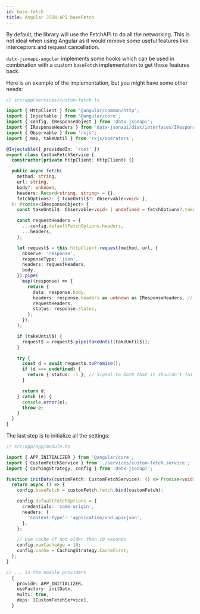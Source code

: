 ```yaml
---
id: base-fetch
title: Angular JSON:API baseFetch
---
```


By default, the library will use the FetchAPI to do all the networking. This is not ideal when using Angular as it would remove some useful features like interceptors and request cancellation.

`datx-jsonapi-angular` implements some hooks which can be used in combination with a custom `baseFetch` implementation to get those features back.

Here is an example of the implementation, but you might have some other needs:

```ts
// src/app/services/custom-fetch.ts

import { HttpClient } from '@angular/common/http';
import { Injectable } from '@angular/core';
import { config, IResponseObject } from 'datx-jsonapi';
import { IResponseHeaders } from 'datx-jsonapi/dist/interfaces/IResponseHeaders';
import { Observable } from 'rxjs';
import { map, takeUntil } from 'rxjs/operators';

@Injectable({ providedIn: 'root' })
export class CustomFetchService {
  constructor(private httpClient: HttpClient) {}

  public async fetch(
    method: string,
    url: string,
    body?: unknown,
    headers: Record<string, string> = {},
    fetchOptions?: { takeUntil$?: Observable<void> },
  ): Promise<IResponseObject> {
    const takeUntil$: Observable<void> | undefined = fetchOptions?.takeUntil$;

    const requestHeaders = {
      ...config.defaultFetchOptions.headers,
      ...headers,
    };

    let request$ = this.httpClient.request(method, url, {
      observe: 'response',
      responseType: 'json',
      headers: requestHeaders,
      body,
    }).pipe(
      map((response) => {
        return {
          data: response.body,
          headers: response.headers as unknown as IResponseHeaders, // The interface actually matches
          requestHeaders,
          status: response.status,
        };
      }),
    );

    if (takeUntil$) {
      request$ = request$.pipe(takeUntil(takeUntil$));
    }

    try {
      const d = await request$.toPromise();
      if (d === undefined) {
        return { status: -1 }; // Signal to DatX that it shouldn't fail, but shouldn't cache either
      }

      return d;
    } catch (e) {
      console.error(e);
      throw e;
    }
  }
}
```

The last step is to initialize all the settings:

```ts
// src/app/app/module.ts

import { APP_INITIALIZER } from '@angular/core';
import { CustomFetchService } from './services/custom-fetch.service';
import { CachingStrategy, config } from 'datx-jsonapi';

function initDatx(customFetch: CustomFetchService): () => Promise<void> {
  return async () => {
    config.baseFetch = customFetch.fetch.bind(customFetch);

    config.defaultFetchOptions = {
      credentials: 'same-origin',
      headers: {
        'Content-Type': 'application/vnd.api+json',
      },
    };

    // Use cache if not older than 10 seconds
    config.maxCacheAge = 10;
    config.cache = CachingStrategy.CacheFirst;
  };
}

// ... in the module providers
  {
    provide: APP_INITIALIZER,
    useFactory: initDatx,
    multi: true,
    deps: [CustomFetchService],
  }

```
